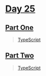 # [Day 25](https://adventofcode.com/2022/day/25)

## [Part One](https://adventofcode.com/2022/day/25#part1)

> [TypeScript](/solutions/typescript/2022/25/src/p1.ts)

## [Part Two](https://adventofcode.com/2022/day/25#part2)

> [TypeScript](/solutions/typescript/2022/25/src/p2.ts)
